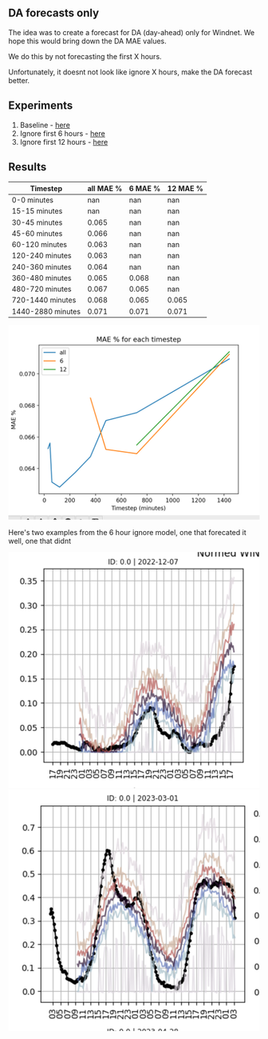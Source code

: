 ## DA forecasts only

The idea was to create a forecast for DA (day-ahead) only for Windnet.
We hope this would bring down the DA MAE values.

We do this by not forecasting the first X hours.

Unfortunately, it doesnt not look like ignore X hours, make the DA forecast better.

## Experiments

1. Baseline - [here](https://wandb.ai/openclimatefix/india/runs/miszfep5)
2. Ignore first 6 hours - [here](https://wandb.ai/openclimatefix/india/runs/uosk0qug)
3. Ignore first 12 hours - [here](https://wandb.ai/openclimatefix/india/runs/s9cnn4ei)

## Results

| Timestep | all MAE % | 6 MAE % | 12 MAE % |
| --- | --- |---------|---------|
| 0-0 minutes | nan | nan     | nan     |
| 15-15 minutes | nan | nan     | nan     |
| 30-45 minutes | 0.065 | nan     | nan     |
| 45-60 minutes | 0.066 | nan     | nan     |
| 60-120 minutes | 0.063 | nan     | nan     |
| 120-240 minutes | 0.063 | nan     | nan     |
| 240-360 minutes | 0.064 | nan     | nan     |
| 360-480 minutes | 0.065 | 0.068   | nan     |
| 480-720 minutes | 0.067 | 0.065   | nan     |
| 720-1440 minutes | 0.068 | 0.065   | 0.065   |
| 1440-2880 minutes | 0.071 | 0.071   | 0.071   |

![](mae_steps.png "mae_steps")

Here's two examples from the 6 hour ignore model, one that forecated it well, one that didnt

![](bad.png "bad")
![](good.png "good")